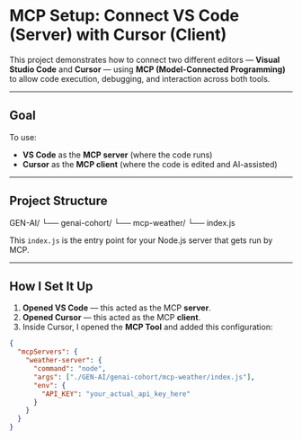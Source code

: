 # MCP Setup: Connect VS Code (Server) with Cursor (Client)

This project demonstrates how to connect two different editors — **Visual Studio Code** and **Cursor** — using **MCP (Model-Connected Programming)** to allow code execution, debugging, and interaction across both tools.

---

## Goal

To use:

- **VS Code** as the **MCP server** (where the code runs)  
- **Cursor** as the **MCP client** (where the code is edited and AI-assisted)

---

## Project Structure
GEN-AI/
└── genai-cohort/
└── mcp-weather/
└── index.js


This `index.js` is the entry point for your Node.js server that gets run by MCP.

---

## How I Set It Up

1. **Opened VS Code** — this acted as the MCP **server**.  
2. **Opened Cursor** — this acted as the MCP **client**.  
3. Inside Cursor, I opened the **MCP Tool** and added this configuration:

```json
{
  "mcpServers": {
    "weather-server": {
      "command": "node",
      "args": ["./GEN-AI/genai-cohort/mcp-weather/index.js"],
      "env": {
        "API_KEY": "your_actual_api_key_here"
      }
    }
  }
}

 


